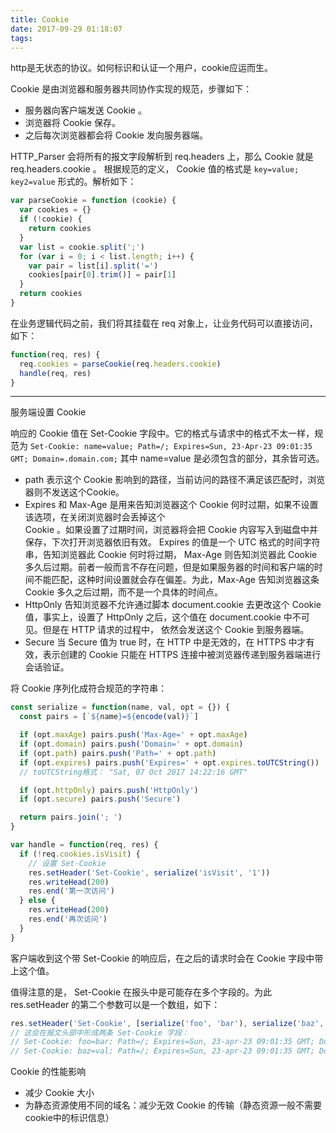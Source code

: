 ```yaml
---
title: Cookie
date: 2017-09-29 01:18:07
tags:
---
```

http是无状态的协议。如何标识和认证一个用户，cookie应运而生。

Cookie 是由浏览器和服务器共同协作实现的规范，步骤如下：
* 服务器向客户端发送 Cookie 。
* 浏览器将 Cookie 保存。
* 之后每次浏览器都会将 Cookie 发向服务器端。

HTTP_Parser 会将所有的报文字段解析到 req.headers 上，那么 Cookie 就是 req.headers.cookie 。
根据规范的定义， Cookie 值的格式是 `key=value; key2=value` 形式的。解析如下：
```js
var parseCookie = function (cookie) {
  var cookies = {}
  if (!cookie) {
    return cookies
  }
  var list = cookie.split(';')
  for (var i = 0; i < list.length; i++) {
    var pair = list[i].split('=')
    cookies[pair[0].trim()] = pair[1]
  }
  return cookies
}
```
在业务逻辑代码之前，我们将其挂载在 req 对象上，让业务代码可以直接访问，如下：
``` js
function(req, res) {
  req.cookies = parseCookie(req.headers.cookie)
  handle(req, res)
}
```

---

服务端设置 Cookie

响应的 Cookie 值在 Set-Cookie 字段中。它的格式与请求中的格式不太一样，规范为
`Set-Cookie: name=value; Path=/; Expires=Sun, 23-Apr-23 09:01:35 GMT; Domain=.domain.com;`
其中 name=value 是必须包含的部分，其余皆可选。
* path 表示这个 Cookie 影响到的路径，当前访问的路径不满足该匹配时，浏览器则不发送这个Cookie。
* Expires 和 Max-Age 是用来告知浏览器这个 Cookie 何时过期，如果不设置该选项，在关闭浏览器时会丢掉这个    
  Cookie 。如果设置了过期时间，浏览器将会把 Cookie 内容写入到磁盘中并保存，下次打开浏览器依旧有效。 Expires 的值是一个 UTC 格式的时间字符串，告知浏览器此 Cookie 何时将过期， Max-Age 则告知浏览器此 Cookie 多久后过期。前者一般而言不存在问题，但是如果服务器的时间和客户端的时间不能匹配，这种时间设置就会存在偏差。为此，Max-Age 告知浏览器这条 Cookie 多久之后过期，而不是一个具体的时间点。
* HttpOnly 告知浏览器不允许通过脚本 document.cookie 去更改这个 Cookie 值，事实上，设置了 HttpOnly 之后，这个值在 document.cookie 中不可见。但是在 HTTP 请求的过程中， 依然会发送这个 Cookie 到服务器端。
* Secure 当 Secure 值为 true 时，在 HTTP 中是无效的，在 HTTPS 中才有效，表示创建的 Cookie 只能在 HTTPS 连接中被浏览器传递到服务器端进行会话验证。

将 Cookie 序列化成符合规范的字符串：
```js
const serialize = function(name, val, opt = {}) {
  const pairs = [`${name}=${encode(val)}`]

  if (opt.maxAge) pairs.push('Max-Age=' + opt.maxAge)
  if (opt.domain) pairs.push('Domain=' + opt.domain)
  if (opt.path) pairs.push('Path=' + opt.path)
  if (opt.expires) pairs.push('Expires=' + opt.expires.toUTCString())
  // toUTCString格式： "Sat, 07 Oct 2017 14:22:16 GMT"

  if (opt.httpOnly) pairs.push('HttpOnly')
  if (opt.secure) pairs.push('Secure')

  return pairs.join('; ')
}

var handle = function(req, res) {
  if (!req.cookies.isVisit) {
    // 设置 Set-Cookie
    res.setHeader('Set-Cookie', serialize('isVisit', '1'))
    res.writeHead(200)
    res.end('第一次访问')
  } else {
    res.writeHead(200)
    res.end('再次访问')
  }
}
```

客户端收到这个带 Set-Cookie 的响应后，在之后的请求时会在 Cookie 字段中带上这个值。

值得注意的是， Set-Cookie 在报头中是可能存在多个字段的。为此 res.setHeader 的第二个参数可以是一个数组，如下：
```js
res.setHeader('Set-Cookie', [serialize('foo', 'bar'), serialize('baz', 'val')])
// 这会在报文头部中形成两条 Set-Cookie 字段：
// Set-Cookie: foo=bar; Path=/; Expires=Sun, 23-apr-23 09:01:35 GMT; Domain=.domain.com;
// Set-Cookie: baz=val; Path=/; Expires=Sun, 23-apr-23 09:01:35 GMT; Domain=.domain.com;
```

Cookie 的性能影响
* 减少 Cookie 大小
* 为静态资源使用不同的域名：减少无效 Cookie 的传输（静态资源一般不需要cookie中的标识信息）


